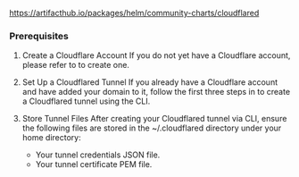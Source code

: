 https://artifacthub.io/packages/helm/community-charts/cloudflared

### Prerequisites

1. Create a Cloudflare Account If you do not yet have a Cloudflare account, please refer to to create one.

2. Set Up a Cloudflared Tunnel If you already have a Cloudflare account and have added your domain to it, follow the first three steps in to create a Cloudflared tunnel using the CLI.

3. Store Tunnel Files After creating your Cloudflared tunnel via CLI, ensure the following files are stored in the ~/.cloudflared directory under your home directory:
   - Your tunnel credentials JSON file.
   - Your tunnel certificate PEM file.
